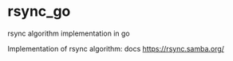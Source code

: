 # rsync_go
rsync algorithm implementation in go

Implementation of rsync algorithm: docs https://rsync.samba.org/
